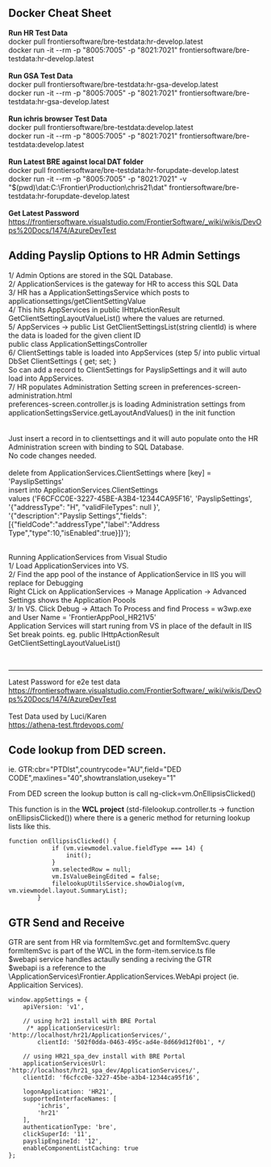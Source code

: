<a id="docker"></a>
## Docker Cheat Sheet

<b>Run HR Test Data</b><br>
docker pull frontiersoftware/bre-testdata:hr-develop.latest<br>
docker run -it --rm -p "8005:7005" -p "8021:7021" frontiersoftware/bre-testdata:hr-develop.latest<br>
<br>
<b>Run GSA Test Data</b><br>
docker pull frontiersoftware/bre-testdata:hr-gsa-develop.latest<br>
docker run -it --rm -p "8005:7005" -p "8021:7021" frontiersoftware/bre-testdata:hr-gsa-develop.latest<br>
<br>
<b>Run ichris browser Test Data</b><br>
docker pull frontiersoftware/bre-testdata:develop.latest<br>
docker run -it --rm -p "8005:7005" -p "8021:7021" frontiersoftware/bre-testdata:develop.latest<br>
<br>
<b>Run Latest BRE against local DAT folder</b><br>
docker pull frontiersoftware/bre-testdata:hr-forupdate-develop.latest<br>
docker run -it --rm -p "8005:7005" -p "8021:7021" -v "$(pwd)\dat:C:\Frontier\Production\chris21\dat" frontiersoftware/bre-testdata:hr-forupdate-develop.latest<br>
<br>
<b>Get Latest Password</b><br>
https://frontiersoftware.visualstudio.com/FrontierSoftware/_wiki/wikis/DevOps%20Docs/1474/AzureDevTest<br>



## Adding Payslip Options to HR Admin Settings
1/ Admin Options are stored in the SQL Database.<br>
2/ ApplicationServices is the gateway for HR to access this SQL Data<br>
3/ HR has a ApplicationSettingsService which posts to applicationsettings/getClientSettingValue<br>
4/ This hits AppServices in public IHttpActionResult GetClientSettingLayoutValueList() where the values are returned.<br>
5/ AppServices -> public List<ClientSetting> GetClientSettingsList(string clientId) is where the data is loaded for the given client ID<br>
public class ApplicationSettingsController<br>
6/ ClientSettings table is loaded into AppServices (step 5/ into  public virtual DbSet<ClientSetting> ClientSettings { get; set; }<br>
So can add a record to ClientSettings for PayslipSettings and it will auto load into AppServices.<br>
7/ HR populates Administration Setting screen in preferences-screen-administration.html<br>
preferences-screen.controller.js is loading Administration settings from applicationSettingsService.getLayoutAndValues() in the init function<br>
<br><br>
Just insert a record in to clientsettings and it will auto populate onto the HR Administration screen with binding to SQL Database.<br>
No code changes needed. <br><br>
delete from ApplicationServices.ClientSettings  where [key] = 'PayslipSettings' <br>
insert into ApplicationServices.ClientSettings <br>
values ('F6CFCC0E-3227-45BE-A3B4-12344CA95F16', 'PayslipSettings',<br>
'{"addressType": "H", "validFileTypes": null }',<br>
'{"description":"Payslip Settings","fields":[{"fieldCode":"addressType","label":"Address Type","type":10,"isEnabled":true}]}');<br><br>

Running ApplicationServices from Visual Studio<br>
1/ Load ApplicationServices into VS.<br>
2/ Find the app pool of the instance of ApplicationService in IIS you will replace for Debugging<br>
Right CLick on ApplicationServices -> Manage Application -> Advanced Settings shows the Application Poools<br>
3/ In VS. Click Debug -> Attach To Process and find Process = w3wp.exe and User Name = 'FrontierAppPool_HR21V5'<br>
Application Services will start runing from VS in place of the default in IIS<br>
Set break points. eg. public IHttpActionResult GetClientSettingLayoutValueList()<br>

            
<br>
<hr>

Latest Password for e2e test data<br>
https://frontiersoftware.visualstudio.com/FrontierSoftware/_wiki/wikis/DevOps%20Docs/1474/AzureDevTest
<br><br>Test Data used by Luci/Karen<br>https://athena-test.ftrdevops.com/

## Code lookup from DED screen.

ie. GTR:cbr="PTDlst",countrycode="AU",field="DED CODE",maxlines="40",showtranslation,usekey="1"

From DED screen the lookup button is call ng-click=vm.OnEllipsisClicked()

This function is in the **WCL project** (std-filelookup.controller.ts -> function onEllipsisClicked()) where there is a generic method for returning lookup lists like this.

```
function onEllipsisClicked() {
            if (vm.viewmodel.value.fieldType === 14) {
                init();
            }
            vm.selectedRow = null;
            vm.IsValueBeingEdited = false;
            filelookupUtilsService.showDialog(vm, vm.viewmodel.layout.SummaryList);
        }
```

## GTR Send and Receive
GTR are sent from HR via formItemSvc.get and formItemSvc.query<br>
formItemSvc is part of the WCL in the form-item.service.ts file<br>
$webapi service handles actaully sending a reciving the GTR<br>
$webapi is a reference to the  \ApplicationServices\Frontier.ApplicationServices.WebApi  project (ie. Applicaition Services).

```
window.appSettings = {
    apiVersion: 'v1',
    
    // using hr21 install with BRE Portal
     /* applicationServicesUrl: 'http://localhost/hr21/ApplicationServices/',
        clientId: '502f0dda-0463-495c-ad4e-8d669d12f0b1', */
    
    // using HR21_spa_dev install with BRE Portal    
    applicationServicesUrl: 'http://localhost/hr21_spa_dev/ApplicationServices/',
    clientId: 'f6cfcc0e-3227-45be-a3b4-12344ca95f16',  

    logonApplication: 'HR21',
    supportedInterfaceNames: [
        'ichris',
        'hr21'
    ],
    authenticationType: 'bre',
    clickSuperId: '11',
    payslipEngineId: '12',
    enableComponentListCaching: true
};
```
